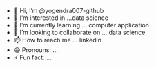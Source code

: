 - 👋 Hi, I’m @yogendra007-github
- 👀 I’m interested in ...data science
- 🌱 I’m currently learning ... computer application
- 💞️ I’m looking to collaborate on ... data science 
- 📫 How to reach me ... linkedin
- 😄 Pronouns: ...
- ⚡ Fun fact: ...

<!---
yogendra007-github/yogendra007-github is a ✨ special ✨ repository because its `README.md` (this file) appears on your GitHub profile.
You can click the Preview link to take a look at your changes.
--->
